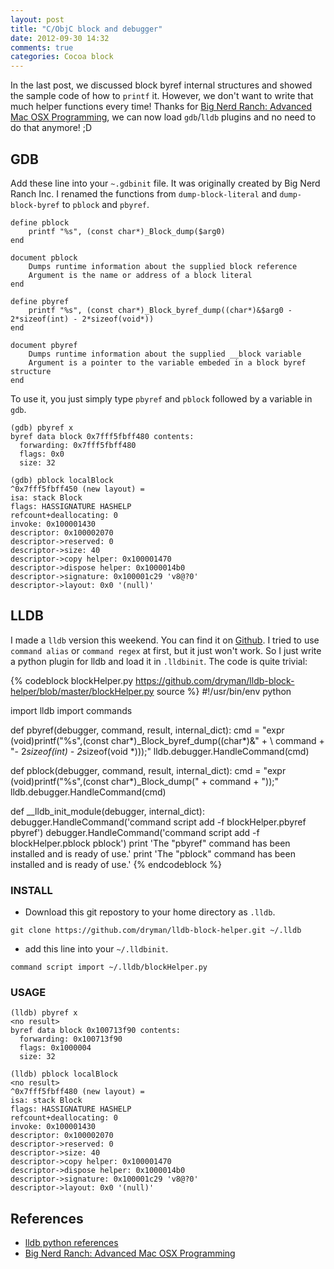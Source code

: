 ```yaml
---
layout: post
title: "C/ObjC block and debugger"
date: 2012-09-30 14:32
comments: true
categories: Cocoa block
---
```


In the last post, we discussed block byref internal structures and showed the
sample code of how to `printf` it. However, we don't want to write that much
helper functions every time! Thanks for
[Big Nerd Ranch: Advanced Mac OSX Programming][bnr], we can now load
`gdb`/`lldb` plugins and no need to do that anymore! ;D

<!-- more -->

## GDB

Add these line into your `~.gdbinit` file. It was originally created by Big Nerd
Ranch Inc.
I renamed the functions from `dump-block-literal` and `dump-block-byref` to
`pblock` and `pbyref`.

    define pblock
        printf "%s", (const char*)_Block_dump($arg0)
    end

    document pblock
        Dumps runtime information about the supplied block reference
        Argument is the name or address of a block literal
    end

    define pbyref
        printf "%s", (const char*)_Block_byref_dump((char*)&$arg0 - 2*sizeof(int) - 2*sizeof(void*))
    end

    document pbyref
        Dumps runtime information about the supplied __block variable
        Argument is a pointer to the variable embeded in a block byref structure
    end


To use it, you just simply type `pbyref` and `pblock` followed by a variable in `gdb`.

    (gdb) pbyref x
    byref data block 0x7fff5fbff480 contents:
      forwarding: 0x7fff5fbff480
      flags: 0x0
      size: 32

    (gdb) pblock localBlock
    ^0x7fff5fbff450 (new layout) =
    isa: stack Block
    flags: HASSIGNATURE HASHELP
    refcount+deallocating: 0
    invoke: 0x100001430
    descriptor: 0x100002070
    descriptor->reserved: 0
    descriptor->size: 40
    descriptor->copy helper: 0x100001470
    descriptor->dispose helper: 0x1000014b0
    descriptor->signature: 0x100001c29 'v8@?0'
    descriptor->layout: 0x0 '(null)'


## LLDB

I made a `lldb` version this weekend. You can find it on [Github][github].
I tried to use `command alias` or `command regex` at first, but it just won't
work. So I just write a python plugin for lldb and load it in `.lldbinit`. The
code is quite trivial:

{% codeblock blockHelper.py https://github.com/dryman/lldb-block-helper/blob/master/blockHelper.py source %}
#!/usr/bin/env python

import lldb
import commands

def pbyref(debugger, command, result, internal_dict):
    cmd = "expr (void)printf(\"%s\",(const char*)_Block_byref_dump((char*)&" + \ 
    command + "- 2*sizeof(int) - 2*sizeof(void *)));"
    lldb.debugger.HandleCommand(cmd)

def pblock(debugger, command, result, internal_dict):
    cmd = "expr (void)printf(\"%s\",(const char*)_Block_dump(" + command + "));"
    lldb.debugger.HandleCommand(cmd)

def __lldb_init_module(debugger, internal_dict):
    debugger.HandleCommand('command script add -f blockHelper.pbyref pbyref')
    debugger.HandleCommand('command script add -f blockHelper.pblock pblock')
    print 'The "pbyref" command has been installed and is ready of use.'
    print 'The "pblock" command has been installed and is ready of use.'
{% endcodeblock %}

### INSTALL

* Download this git repostory to your home directory as `.lldb`.

~~~~
git clone https://github.com/dryman/lldb-block-helper.git ~/.lldb
~~~~

* add this line into your `~/.lldbinit`.

~~~~
command script import ~/.lldb/blockHelper.py 
~~~~

### USAGE

    (lldb) pbyref x
    <no result>
    byref data block 0x100713f90 contents:
      forwarding: 0x100713f90
      flags: 0x1000004
      size: 32

    (lldb) pblock localBlock
    <no result>
    ^0x7fff5fbff480 (new layout) =
    isa: stack Block
    flags: HASSIGNATURE HASHELP
    refcount+deallocating: 0
    invoke: 0x100001430
    descriptor: 0x100002070
    descriptor->reserved: 0
    descriptor->size: 40
    descriptor->copy helper: 0x100001470
    descriptor->dispose helper: 0x1000014b0
    descriptor->signature: 0x100001c29 'v8@?0'
    descriptor->layout: 0x0 '(null)'

## References

* [lldb python references][python]
* [Big Nerd Ranch: Advanced Mac OSX Programming][bnr]

[bnr]: http://www.informit.com/articles/article.aspx?p=1749597&seqNum=12
[github]: https://github.com/dryman/lldb-block-helper
[python]: http://lldb.llvm.org/python-reference.html

